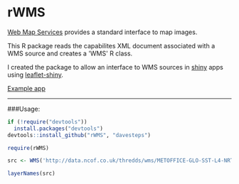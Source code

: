 # rWMS

[Web Map Services](http://www.opengeospatial.org/standards/wms) provides a standard interface to map images.

This R package reads the capabilites XML document associated with a WMS source and creates a 'WMS' R class.

I created the package to allow an interface to WMS sources in [shiny](http://shiny.rstudio.com/) apps using [leaflet-shiny](https://github.com/davesteps/leaflet-shiny).

[Example app](http://davesteps.shinyapps.io/marine_data_explorer/)


----
###Usage:

  
```r
if (!require("devtools"))
  install.packages("devtools")
devtools::install_github("rWMS", "davesteps")

require(rWMS)

src <- WMS('http://data.ncof.co.uk/thredds/wms/METOFFICE-GLO-SST-L4-NRT-OBS-SST-V2?')

layerNames(src)
```




